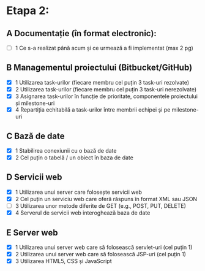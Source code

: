 # Etapa 2:

## A Documentație (în format electronic):
- [ ] 1 Ce s-a realizat până acum și ce urmează a fi implementat (max 2 pg)

## B Managementul proiectului (Bitbucket/GitHub)
- [x] 1 Utilizarea task-urilor (fiecare membru cel puțin 3 task-uri rezolvate)
- [x] 2 Utilizarea task-urilor (fiecare membru cel puțin 3 task-uri nerezolvate)
- [x] 3 Asignarea task-urilor în funcție de prioritate, componentele proiectului și milestone-uri
- [x] 4 Repartiția echitabilă a task-urilor între membrii echipei și pe milestone-uri

## C Bază de date
- [x] 1 Stabilirea conexiunii cu o bază de date
- [x] 2 Cel puțin o tabelă / un obiect în baza de date

## D Servicii web
- [x] 1 Utilizarea unui server care folosește servicii web
- [x] 2 Cel puțin un serviciu web care oferă răspuns în format XML sau JSON
- [ ] 3 Utilizarea unor metode diferite de GET (e.g., POST, PUT, DELETE)
- [x] 4 Serverul de servicii web interoghează baza de date

## E Server web
- [x] 1 Utilizarea unui server web care să folosească servlet-uri (cel puțin 1)
- [x] 2 Utilizarea unui server web care să folosească JSP-uri (cel puțin 1)
- [x] 3 Utilizarea HTML5, CSS și JavaScript
